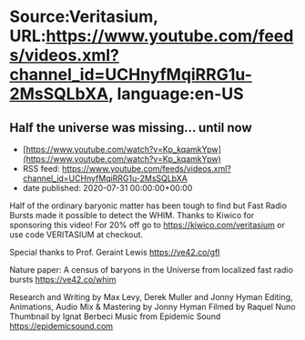 # Source:Veritasium, URL:https://www.youtube.com/feeds/videos.xml?channel_id=UCHnyfMqiRRG1u-2MsSQLbXA, language:en-US

## Half the universe was missing... until now
 - [https://www.youtube.com/watch?v=Kp_kqamkYpw](https://www.youtube.com/watch?v=Kp_kqamkYpw)
 - RSS feed: https://www.youtube.com/feeds/videos.xml?channel_id=UCHnyfMqiRRG1u-2MsSQLbXA
 - date published: 2020-07-31 00:00:00+00:00

Half of the ordinary baryonic matter has been tough to find but Fast Radio Bursts made it possible to detect the WHIM. Thanks to Kiwico for sponsoring this video! For 20% off go to https://kiwico.com/veritasium or use code VERITASIUM at checkout. 

Special thanks to Prof. Geraint Lewis https://ve42.co/gfl

Nature paper: A census of baryons in the Universe from localized fast radio bursts
https://ve42.co/whim

Research and Writing by Max Levy, Derek Muller and Jonny Hyman
Editing, Animations, Audio Mix & Mastering by Jonny Hyman
Filmed by Raquel Nuno
Thumbnail by Ignat Berbeci
Music from Epidemic Sound https://epidemicsound.com

